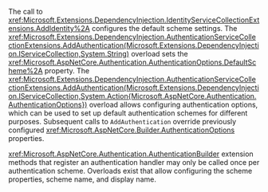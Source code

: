 The call to <xref:Microsoft.Extensions.DependencyInjection.IdentityServiceCollectionExtensions.AddIdentity%2A> configures the default scheme settings. The <xref:Microsoft.Extensions.DependencyInjection.AuthenticationServiceCollectionExtensions.AddAuthentication(Microsoft.Extensions.DependencyInjection.IServiceCollection,System.String)> overload sets the <xref:Microsoft.AspNetCore.Authentication.AuthenticationOptions.DefaultScheme%2A> property. The <xref:Microsoft.Extensions.DependencyInjection.AuthenticationServiceCollectionExtensions.AddAuthentication(Microsoft.Extensions.DependencyInjection.IServiceCollection,System.Action{Microsoft.AspNetCore.Authentication.AuthenticationOptions})> overload allows configuring authentication options, which can be used to set up default authentication schemes for different purposes. Subsequent calls to `AddAuthentication` override previously configured <xref:Microsoft.AspNetCore.Builder.AuthenticationOptions> properties.

<xref:Microsoft.AspNetCore.Authentication.AuthenticationBuilder> extension methods that register an authentication handler may only be called once per authentication scheme. Overloads exist that allow configuring the scheme properties, scheme name, and display name.
